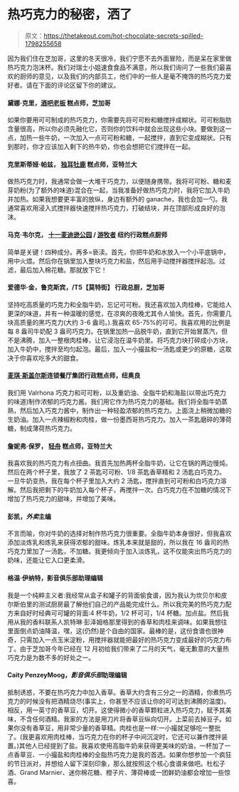 # 热巧克力的秘密，洒了

> 原文：<https://thetakeout.com/hot-chocolate-secrets-spilled-1798255658>

因为我们住在芝加哥，这里的冬天很冷，我们宁愿不去外面冒险，而是呆在家里做热巧克力泡沫杯。我们对瑞士小姐速食食品不满意，所以我们询问了一些我们最喜欢的厨师的意见，以及我们的内部员工，他们中的一些人是毫不掩饰的热巧克力爱好者。请在下面的评论区留下你的建议。



#### 黛娜·克里，[酒吧老板](http://www.thepublicanrestaurant.com/) 糕点师，芝加哥

如果你要用可可制成的热巧克力，你需要先将可可粉和糖搅拌成糊状。可可粉脂肪含量很高，所以你必须先融化它，否则你的饮料中就会出现这些小块。要做到这一点，加热一些牛奶，一次加入一点可可粉和糖，一起搅拌，直到它变成糊状。只有到那时，你才应该加入剩下的热牛奶，你也会想把它们搅拌在一起。

#### 克里斯蒂娅·帕兹， [独耳牡鹿](http://www.oneearedstagatl.com) 糕点师，亚特兰大

做热巧克力时，我通常会做一大堆干巧克力，以便随身携带。我将可可粉、糖和麦芽奶粉(为了额外的味道)混合在一起，当我准备好做热巧克力时，我将它加入牛奶并加热。如果我想要更丰富的放纵，身边有额外的 ganache，我也会加一勺。我通常喜欢用浸入式搅拌器快速搅拌热巧克力，打破结块，并在顶部形成良好的泡沫。

#### 马克·韦尔克， [十一麦迪逊公园](http://www.elevenmadisonpark.com/) / [游牧者](https://www.thenomadhotel.com/dining) 纽约行政糕点厨师

简单是关键！四种成分。再多=亵渎。首先，你把牛奶和水放入一个小平底锅中，用中火煨。然后你在锅里加入整块巧克力和盐，然后用手动搅拌器搅拌起泡。过滤，最后加入棉花糖。那就放下它！

#### 爱德华·金，鲁克斯宾，/T5【莫特街】 行政总厨，芝加哥

坚持吃高质量的巧克力和全脂牛奶，忘记可可粉。我还喜欢加入肉桂棒，它能给人更深的味道，并有一种温暖的感觉，在凉爽的夜晚尤其令人愉快。首先，你需要几块高质量的黑巧克力(大约 3-6 盎司。).我喜欢 65-75%的可可。我喜欢用的比例是每 8 盎司牛奶配 3 盎司巧克力。在锅里加热一品脱牛奶，直到它开始冒蒸汽，但不是沸腾，加入一整根肉桂棒，让它浸泡在温牛奶里。将巧克力块打碎成小方块，加入牛奶中，搅拌至均匀起泡。最后，加入一小撮盐和一汤匙或更少的原糖，这取决于你喜欢吃多大的甜食。

#### [麦琪·斯盖尔斯](http://www.linkrestaurantgroup.com/)连锁餐厅集团行政糕点师，纽奥良

我们用 Valrhona 巧克力和可可粉，以及重奶油、全脂牛奶和海盐(以带出巧克力的味道)制作浓郁的巧克力酱。我们用它作为热巧克力的基础。我们将全脂牛奶蒸熟，然后加入巧克力酱中，制作出一种轻盈浓郁的热巧克力。上面浇上稍微加糖的生奶油。加入一点辣椒粉和肉桂，做一份墨西哥热巧克力。加入一茶匙磨碎的薄荷糖，制成薄荷热巧克力。

#### 詹妮弗·保罗， [轻舟](https://www.canoeatl.com/) 糕点师，亚特兰大

我喜欢我的热巧克力有点扭曲。我首先加热两杯全脂牛奶，让它在锅的两边慢炖。然后在两个杯子里，我放了 2 茶匙可可粉、1/8 茶匙香草精和 2 汤匙白巧克力。一旦牛奶变热，我在每个杯子里加入大约 2 汤匙，搅拌直到可可粉和白巧克力溶解。然后我把剩下的牛奶加入每个杯子，再搅拌一次。白巧克力在不加糖的情况下增加了热巧克力的甜味，并增加了美味。

#### 彭凯，*外卖*主编

不言而喻，你对牛奶的选择对制作热巧克力很重要。全脂牛奶本身很好，但我喜欢添加淡炼乳和炼乳来获得浓郁的甜味。炼乳本来就是甜的，所以我在 16 盎司的热巧克力里加了一汤匙，不加糖。我更倾向于加入淡炼乳，这不仅能突出热巧克力的奶味，还能让它入口更柔滑。

#### 格温·伊纳特，影音俱乐部助理编辑

我是一个纯粹主义者:我经常从盒子和罐子的背面偷食谱，因为我认为坎贝尔和皮尔斯伯里的测试厨房最了解他们自己的产品能完成什么。所以我完美的热巧克力配方来自好时经典可可罐的背面:4 杯牛奶，1/2 杯可可，1/4 杯糖。加点盐。然后我用从我的香料联系人凯特琳·彭泽姆格那里得到的香草和肉桂来调味。如果我想往里面倒点奶油降温，嘿，这(仍然)是个自由的国家。最棒的是，这份食谱也很神奇，只需加入一点玉米淀粉，用搅拌器就能把最好的热巧克力变成最好的巧克力布丁。由于芝加哥今年已经在 12 月初给我们带来了二月的天气，毫无歉意的大量热巧克力是为数不多的好处之一。

#### Caity PenzeyMoog，*影音俱乐部*助理编辑

抵制诱惑，不要在热巧克力中加入香草。香草大约含有三分之一的酒精，你煮热巧克力的时候没有把酒精烧尽(事实上，你甚至不应该让你的可可达到沸腾的温度)。相反，用一英寸的香草豆，切开。这使得微小的香草颗粒进入热巧克力，赋予其美味，不含任何酒精。我家的方法是用刀片将香草豆纵向切开。上菜前去掉豆子。如果你没有香草豆，用非常少量的香草精。肉桂也是一样:一小撮就足够吃一整批了。(我更喜欢用肉桂棒，当巧克力在你的杯子中间沉淀时，它还可以兼作搅拌装置。)其他人已经提到了盐。我喜欢使用高脂牛奶来获得更美味的奶油，一杯加了一点香草豆、一小撮盐和肉桂棒的全脂热巧克力是我的首选。如果你想参加一个疯狂的节日派对，并想给人留下深刻印象，那么就按照这个核心食谱来做吧。杜松子酒、Grand Marnier、迷你棉花糖、橙子片、薄荷棒或一团鲜奶油都会增加一些惊喜。